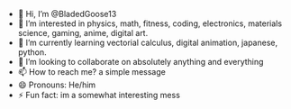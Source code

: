 - 👋 Hi, I’m @BladedGoose13
- 👀 I’m interested in physics, math, fitness, coding, electronics, materials science, gaming, anime, digital art.
- 🌱 I’m currently learning vectorial calculus, digital animation, japanese, python.
- 💞️ I’m looking to collaborate on absolutely anything and everything 
- 📫 How to reach me? a simple message
- 😄 Pronouns: He/him
- ⚡ Fun fact: im a somewhat interesting mess

<!---
BladedGoose13/BladedGoose13 is a ✨ special ✨ repository because its `README.md` (this file) appears on your GitHub profile.
You can click the Preview link to take a look at your changes.
--->
